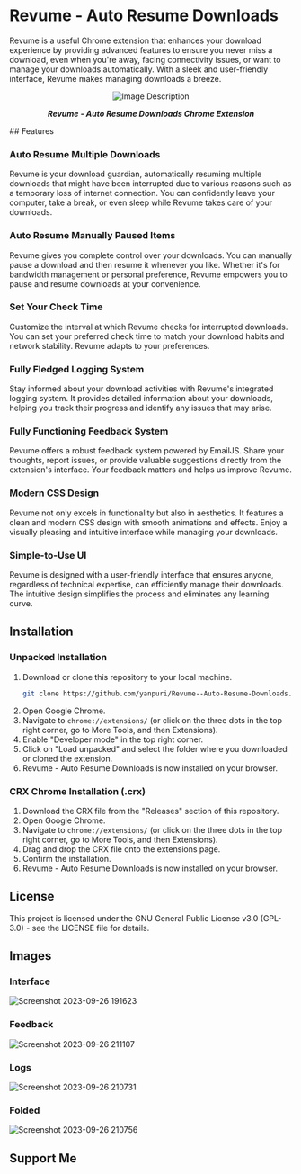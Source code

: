 # Revume - Auto Resume Downloads

Revume is a useful Chrome extension that enhances your download experience by providing advanced features to ensure you never miss a download, even when you're away, facing connectivity issues, or want to manage your downloads automatically. With a sleek and user-friendly interface, Revume makes managing downloads a breeze.

<p align="center">
  <img src="https://github.com/yanpuri/Revume--Auto-Resume-Downloads/assets/121260820/eaf9d4f4-4fe2-4e64-b5d9-30b8c983c2bf" alt="Image Description">
</p>

<p align="center"><strong><em>Revume - Auto Resume Downloads Chrome Extension</em></strong></p>
## Features

### Auto Resume Multiple Downloads

Revume is your download guardian, automatically resuming multiple downloads that might have been interrupted due to various reasons such as a temporary loss of internet connection. You can confidently leave your computer, take a break, or even sleep while Revume takes care of your downloads.

### Auto Resume Manually Paused Items

Revume gives you complete control over your downloads. You can manually pause a download and then resume it whenever you like. Whether it's for bandwidth management or personal preference, Revume empowers you to pause and resume downloads at your convenience.

### Set Your Check Time

Customize the interval at which Revume checks for interrupted downloads. You can set your preferred check time to match your download habits and network stability. Revume adapts to your preferences.

### Fully Fledged Logging System

Stay informed about your download activities with Revume's integrated logging system. It provides detailed information about your downloads, helping you track their progress and identify any issues that may arise.

### Fully Functioning Feedback System

Revume offers a robust feedback system powered by EmailJS. Share your thoughts, report issues, or provide valuable suggestions directly from the extension's interface. Your feedback matters and helps us improve Revume.

### Modern CSS Design

Revume not only excels in functionality but also in aesthetics. It features a clean and modern CSS design with smooth animations and effects. Enjoy a visually pleasing and intuitive interface while managing your downloads.

### Simple-to-Use UI

Revume is designed with a user-friendly interface that ensures anyone, regardless of technical expertise, can efficiently manage their downloads. The intuitive design simplifies the process and eliminates any learning curve.

## Installation

### Unpacked Installation

1. Download or clone this repository to your local machine.
     ```bash
   git clone https://github.com/yanpuri/Revume--Auto-Resume-Downloads.git
2. Open Google Chrome.
3. Navigate to `chrome://extensions/` (or click on the three dots in the top right corner, go to More Tools, and then Extensions).
4. Enable "Developer mode" in the top right corner.
5. Click on "Load unpacked" and select the folder where you downloaded or cloned the extension.
6. Revume - Auto Resume Downloads is now installed on your browser.

### CRX Chrome Installation (.crx)

1. Download the CRX file from the "Releases" section of this repository.
2. Open Google Chrome.
3. Navigate to `chrome://extensions/` (or click on the three dots in the top right corner, go to More Tools, and then Extensions).
4. Drag and drop the CRX file onto the extensions page.
5. Confirm the installation.
6. Revume - Auto Resume Downloads is now installed on your browser.

## License
This project is licensed under the GNU General Public License v3.0 (GPL-3.0) - see the LICENSE file for details.

## Images
### Interface
![Screenshot 2023-09-26 191623](https://github.com/yanpuri/Revume--Auto-Resume-Downloads/assets/121260820/95fbfa10-f67e-44aa-acb9-e60e6304b1bd)
### Feedback
![Screenshot 2023-09-26 211107](https://github.com/yanpuri/Revume--Auto-Resume-Downloads/assets/121260820/d4aa45b6-b6d7-4dc7-a1c1-d350507b6b44)
### Logs
![Screenshot 2023-09-26 210731](https://github.com/yanpuri/Revume--Auto-Resume-Downloads/assets/121260820/3e658134-d75f-48ef-bb30-bbbaae9fc7e4)
### Folded
![Screenshot 2023-09-26 210756](https://github.com/yanpuri/Revume--Auto-Resume-Downloads/assets/121260820/555e6156-65d1-4291-b070-2a7e55b626a3)

## Support Me
